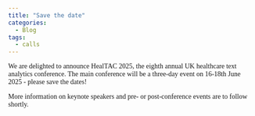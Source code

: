 ```yaml
---
title: "Save the date"
categories:
  - Blog
tags:
  - calls
---
```

<html>  
<head>
<style>
body {
  font-family: Sans Serif;
}
</style>
</head>
<body>
We are delighted to announce HealTAC 2025, the eighth annual UK healthcare text analytics conference. The main conference will be a three-day event on 16-18th June 2025 - please save the dates!

More information on keynote speakers and pre- or post-conference events are to follow shortly.
</body>
</html>

